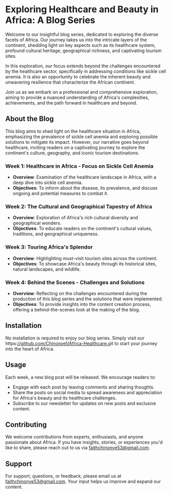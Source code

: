 

# Exploring Healthcare and Beauty in Africa: A Blog Series

Welcome to our insightful blog series, dedicated to exploring the diverse facets of Africa. Our journey takes us into the intricate layers of the continent, shedding light on key aspects such as its healthcare system, profound cultural heritage, geographical richness, and captivating tourism sites.

In this exploration, our focus extends beyond the challenges encountered by the healthcare sector, specifically in addressing conditions like sickle cell anemia. It is also an opportunity to celebrate the inherent beauty and unwavering resilience that characterize the African continent.

Join us as we embark on a professional and comprehensive exploration, aiming to provide a nuanced understanding of Africa's complexities, achievements, and the path forward in healthcare and beyond.
## About the Blog

This blog aims to shed light on the healthcare situation in Africa, emphasizing the prevalence of sickle cell anemia and exploring possible solutions to mitigate its impact. However, our narrative goes beyond healthcare, inviting readers on a captivating journey to explore the continent's culture, geography, and iconic tourism destinations.

### Week 1: Healthcare in Africa - Focus on Sickle Cell Anemia

- **Overview**: Examination of the healthcare landscape in Africa, with a deep dive into sickle cell anemia.
- **Objectives**: To inform about the disease, its prevalence, and discuss ongoing and potential measures to combat it.

### Week 2: The Cultural and Geographical Tapestry of Africa

- **Overview**: Exploration of Africa's rich cultural diversity and geographical wonders.
- **Objectives**: To educate readers on the continent's cultural values, traditions, and geographical uniqueness.

### Week 3: Touring Africa's Splendor

- **Overview**: Highlighting must-visit tourism sites across the continent.
- **Objectives**: To showcase Africa's beauty through its historical sites, natural landscapes, and wildlife.

### Week 4: Behind the Scenes - Challenges and Solutions

- **Overview**: Reflecting on the challenges encountered during the production of this blog series and the solutions that were implemented.
- **Objectives**: To provide insights into the content creation process, offering a behind-the-scenes look at the making of the blog.

## Installation

No installation is required to enjoy our blog series. Simply visit our https:[//github.com/Chinonye1/Africa-Healthcare.](https://chinonye1.github.io/Africa-Healthcare/)git to start your journey into the heart of Africa.

## Usage

Each week, a new blog post will be released. We encourage readers to:

- Engage with each post by leaving comments and sharing thoughts.
- Share the posts on social media to spread awareness and appreciation for Africa's beauty and its healthcare challenges.
- Subscribe to our newsletter for updates on new posts and exclusive content.

## Contributing

We welcome contributions from experts, enthusiasts, and anyone passionate about Africa. If you have insights, stories, or experiences you'd like to share, please reach out to us via faithchinonye53@gmail.com.

## Support

For support, questions, or feedback, please email us at faithchinonye53@gmail.com. Your input helps us improve and expand our content.





